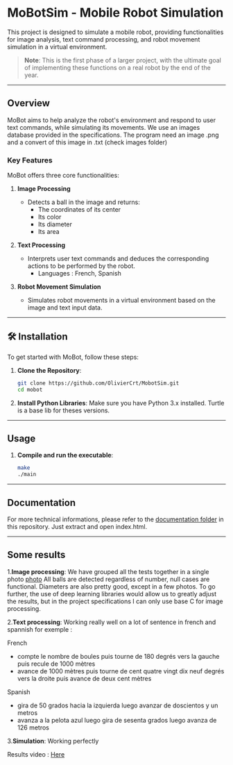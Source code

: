 #  MoBotSim - Mobile Robot Simulation

This project is designed to simulate a mobile robot, providing functionalities for image analysis, text command processing, and robot movement simulation in a virtual environment.

> **Note**: This is the first phase of a larger project, with the ultimate goal of implementing these functions on a real robot by the end of the year.

---

##  Overview

MoBot aims to help analyze the robot's environment and respond to user text commands, while simulating its movements. We use an images database provided in the specifications. The program need an image .png and a convert of this image in .txt (check images folder)

###  Key Features

MoBot offers three core functionalities:

1. **Image Processing**
   - Detects a ball in the image and returns:
     - The coordinates of its center
     - Its color
     - Its diameter
     - Its area

2. **Text Processing**
   - Interprets user text commands and deduces the corresponding actions to be performed by the robot.
      -  Languages : French, Spanish

3. **Robot Movement Simulation**
   - Simulates robot movements in a virtual environment based on the image and text input data.

---

## 🛠️ Installation

To get started with MoBot, follow these steps:

1. **Clone the Repository**:
   ```bash
   git clone https://github.com/OlivierCrt/MobotSim.git
   cd mobot
2. **Install Python Libraries**: Make sure you have Python 3.x installed. Turtle is a base lib for theses versions.

---

##  Usage

1. **Compile and run the executable**:
   ```bash
   make
   ./main
   
---
##  Documentation

For more technical informations, please refer to the [documentation folder](https://github.com/OlivierCrt/MobotSim/blob/main/Documentation_G4.zip)
 in this repository. Just extract and open index.html.

---

## Some results
1.**Image processing**: We have grouped all the tests together in a single photo [photo](images/Modélisations.png.JPG) 
All balls are detected regardless of number, null cases are functional. Diameters are also pretty good, except in a few photos. To go further, the use of deep learning libraries would allow us to greatly adjust the results, but in the project specifications I can only use base C for image processing.

2.**Text processing**:
Working really well on a lot of sentence in french and spannish for exemple :

French
- compte le nombre de boules puis tourne de 180 degrés vers la gauche puis recule de 1000 mètres
- avance de 1000 mètres puis tourne de cent quatre vingt dix neuf degrés vers la droite puis avance de deux cent mètres

Spanish
- gira de 50 grados hacia la izquierda luego avanzar de doscientos y un metros
- avanza a la pelota azul luego gira de sesenta grados luego avanza de 126 metros


3.**Simulation**:
Working perfectly



Results video : [Here](https://github.com/OlivierCrt/MobotSim/blob/main/Presentation.mp4)


